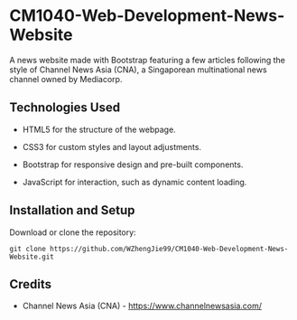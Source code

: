 # CM1040-Web-Development-News-Website
A news website made with Bootstrap featuring a few articles following the style of Channel News Asia (CNA), a Singaporean multinational news channel owned by Mediacorp.

## Technologies Used
- HTML5 for the structure of the webpage.
  
- CSS3 for custom styles and layout adjustments.
  
- Bootstrap for responsive design and pre-built components.
  
- JavaScript for interaction, such as dynamic content loading.

## Installation and Setup
Download or clone the repository:
```
git clone https://github.com/WZhengJie99/CM1040-Web-Development-News-Website.git
```

## Credits
- Channel News Asia (CNA) - https://www.channelnewsasia.com/
